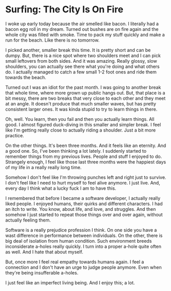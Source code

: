 # Surfing: The City Is On Fire

I woke up early today because the air smelled like bacon. I literally had a bacon
egg roll in my dream. Turned out bushes are on fire again and the whole city
was filled with smoke. Time to pack my stuff quickly and make a run for the beach.
Like there is no tomorrow.

I picked another, smaller break this time. It is pretty short and can be dumpy.
But, there is a nice spot where two shoulders meet and I can pick small leftovers
from both sides. And it was amazing. Really glossy, slow shoulders, you can actually
see there what you're doing and what others do. I actually managed to catch a few
small 1-2 foot ones and ride them towards the beach.

Turned out I was an idiot for the past month. I was going to another break that
whole time, where more grown up public hangs out. But, that place is a bit messy,
there are two breaks that very close to each other and they meet at an angle.
It doesn't produce that much smaller waves, but has pretty consistent larger
ones. It was kinda stupid to try to learn things in there.

Oh, well. You learn, then you fail and then you actually learn things. All good.
I almost figured duck-diving in this smaller and simpler break. I feel like I'm
getting really close to actually riding a shoulder. Just a bit more practice.

On the other things. It's been three months. And it feels like an eternity. And
a good one. So, I've been thinking a lot lately. I suddenly started to remember
things from my previous lives. People and stuff I enjoyed to do. Strangely enough,
I feel like those last three months were the happiest days of my life in a really
really long time.

Somehow I don't feel like I'm throwing punches left and right just to survive.
I don't feel like I need to hurt myself to feel alive anymore. I just live. And,
every day I think what a lucky fuck I am to have this.

I remembered that before I became a software developer, I actually really liked
people. I enjoyed humans, their quirks and different characters. I had an itch
to write. You know, about life, and love, and struggles. And then somehow I just
started to repeat those things over and over again, without actually feeling them.

Software is a really prejudice profession I think. On one side you have a wast
difference in performance between individuals. On the other, there is big deal
of isolation from human condition. Such environment breeds inconsiderate a-holes
really quickly. I turn into a proper a-hole quite often as well. And I hate that
about myself.

But, once more I feel real empathy towards humans again. I feel a connection and
I don't have an urge to judge people anymore. Even when they're being insufferable
a-holes.

I just feel like an imperfect living being. And I enjoy this; a lot.
